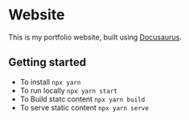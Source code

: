# Website

This is my portfolio website, built using [Docusaurus](https://docusaurus.io/).

## Getting started

- To install `npx yarn`
- To run locally `npx yarn start`
- To Build statc content `npx yarn build`
- To serve static content `npx yarn serve`
